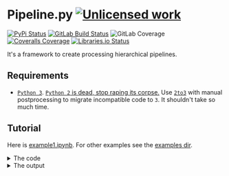 Pipeline.py [![Unlicensed work](https://raw.githubusercontent.com/unlicense/unlicense.org/master/static/favicon.png)](https://unlicense.org/)
===============
[![PyPi Status](https://img.shields.io/pypi/v/Pipeline.py.svg)](https://pypi.python.org/pypi/Pipeline.py)
[![GitLab Build Status](https://gitlab.com/KOLANICH/Pipeline.py/badges/master/pipeline.svg)](https://gitlab.com/KOLANICH/Pipeline.py/pipelines/master/latest)
![GitLab Coverage](https://gitlab.com/KOLANICH/Pipeline.py/badges/master/coverage.svg)
[![Coveralls Coverage](https://img.shields.io/coveralls/KOLANICH/Pipeline.py.svg)](https://coveralls.io/r/KOLANICH/Pipeline)
[![Libraries.io Status](https://img.shields.io/librariesio/github/KOLANICH/Pipeline.py.svg)](https://libraries.io/github/KOLANICH/Pipeline.py)


It's a framework to create processing hierarchical pipelines.

Requirements
------------
* [```Python 3```](https://www.python.org/downloads/). [```Python 2``` is dead, stop raping its corpse.](https://python3statement.org/) Use [```2to3```](https://docs.python.org/3.7/library/2to3.html) with manual postprocessing to migrate incompatible code to ```3```. It shouldn't take so much time.


Tutorial
--------
Here is [example1.ipynb](./examples/example1.ipynb). For other examples see the [examples dir](./examples/).

<details>
<summary>The code</summary>

```python
import importlib
import Pipeline
importlib.reload(Pipeline)
from Pipeline import *
class DemoPipeline(
	Pipeline( # a ctor of a pipeline object
		{"pipeline1", "pipeline2"}, # the methods making pipelines bodies
	)
):
	def pipeline1(self, stage, a): # NOTE THE SIGNATURE. The first argument is the one returned and passed to the next stage. It must be present. Don't use the kwargs for the first element!
		if stage.wanna(self, a):
			a=stage.do1(self, a)# NOTE HOW THE METHODS ARE CALLED!
		return a
	def pipeline2(self, stage, a):
		if stage.wanna(self, a):
			a=stage.do2(self, a)
		return a
class A(
	Stage( # a ctor of a pipeline object
		{"do1", "do2", "wanna"} # the methods to be replaced with the impl of the very base pipeline class
	)
):
	def do1(pipeline, a):
		print(__class__.__name__, pipeline.__class__.__name__, "do1", a, "+2=", (a+2))
		return a+2
	def do2(pipeline, a):
		print(__class__.__name__, pipeline.__class__.__name__, "do2", a, "+3=", (a+3))
		return a+3
	def wanna(pipeline, a):
		print(__class__.__name__, pipeline.__class__.__name__, "wanna")
		return True
class B(A):
	def do1(pipeline, a):
		print(__class__.__name__, pipeline.__class__.__name__, "do1", a, "*2=", (a*2))
		return a*2
	def do2(pipeline, a):
		print(__class__.__name__, pipeline.__class__.__name__, "do2", a, "*3=", (a*3))
		return a*3
	def wanna(pipeline, a):
		print(__class__.__name__, pipeline.__class__.__name__, "wanna", a, "<5", repr(a<5))
		return a<5

class C(B):
	def do1(pipeline, a):
		print(__class__.__name__, pipeline.__class__.__name__, "do1", a, "**2=", (a**2))
		return a**2
	#If a pipeline method is skipped, the method from the very base class is used
	#def do2(pipeline, a):
	#	print(__class__.__name__, pipeline.__class__.__name__, "do2", a, "**3=", (a**2))
	#	return a**3
	
	def wanna(pipeline, a):
		print(__class__.__name__, pipeline.__class__.__name__, "wanna", a, "<10", repr(a<10))
		return a<10

c=DemoPipeline([A, B, C])
for i in range(6):
	c.pipeline1(i)
	print("--------------")
	c.pipeline2(i)
	print("==============")
```

</details>
<details>
<summary>The output</summary>

```
A DemoPipeline wanna
A DemoPipeline do1 0 +2= 2
B DemoPipeline wanna 2 <5 True
B DemoPipeline do1 2 *2= 4
C DemoPipeline wanna 4 <10 True
C DemoPipeline do1 4 **2= 16
--------------
A DemoPipeline wanna
A DemoPipeline do2 0 +3= 3
B DemoPipeline wanna 3 <5 True
B DemoPipeline do2 3 *3= 9
C DemoPipeline wanna 9 <10 True
A DemoPipeline do2 9 +3= 12
==============
A DemoPipeline wanna
A DemoPipeline do1 1 +2= 3
B DemoPipeline wanna 3 <5 True
B DemoPipeline do1 3 *2= 6
C DemoPipeline wanna 6 <10 True
C DemoPipeline do1 6 **2= 36
--------------
A DemoPipeline wanna
A DemoPipeline do2 1 +3= 4
B DemoPipeline wanna 4 <5 True
B DemoPipeline do2 4 *3= 12
C DemoPipeline wanna 12 <10 False
==============
A DemoPipeline wanna
A DemoPipeline do1 2 +2= 4
B DemoPipeline wanna 4 <5 True
B DemoPipeline do1 4 *2= 8
C DemoPipeline wanna 8 <10 True
C DemoPipeline do1 8 **2= 64
--------------
A DemoPipeline wanna
A DemoPipeline do2 2 +3= 5
B DemoPipeline wanna 5 <5 False
C DemoPipeline wanna 5 <10 True
A DemoPipeline do2 5 +3= 8
==============
A DemoPipeline wanna
A DemoPipeline do1 3 +2= 5
B DemoPipeline wanna 5 <5 False
C DemoPipeline wanna 5 <10 True
C DemoPipeline do1 5 **2= 25
--------------
A DemoPipeline wanna
A DemoPipeline do2 3 +3= 6
B DemoPipeline wanna 6 <5 False
C DemoPipeline wanna 6 <10 True
A DemoPipeline do2 6 +3= 9
==============
A DemoPipeline wanna
A DemoPipeline do1 4 +2= 6
B DemoPipeline wanna 6 <5 False
C DemoPipeline wanna 6 <10 True
C DemoPipeline do1 6 **2= 36
--------------
A DemoPipeline wanna
A DemoPipeline do2 4 +3= 7
B DemoPipeline wanna 7 <5 False
C DemoPipeline wanna 7 <10 True
A DemoPipeline do2 7 +3= 10
==============
A DemoPipeline wanna
A DemoPipeline do1 5 +2= 7
B DemoPipeline wanna 7 <5 False
C DemoPipeline wanna 7 <10 True
C DemoPipeline do1 7 **2= 49
--------------
A DemoPipeline wanna
A DemoPipeline do2 5 +3= 8
B DemoPipeline wanna 8 <5 False
C DemoPipeline wanna 8 <10 True
A DemoPipeline do2 8 +3= 11
==============
```

</details>
